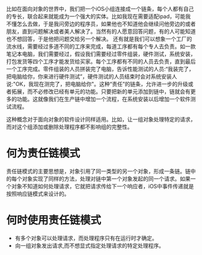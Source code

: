 
比如在面向对象的世界中，我们把一个iOS小组连接成一个链条，每个人都有自己的专长，联合起来就能成为一个强大的实体。比如我现在需要适配ipad，可能我不懂怎么去做，于是我问旁边的程序员，如果他也不知道他会继续问他旁边的或者朋友，直到问题解决或者美人解决了。当然有的人愿意回答问题，有的人可能知道也不想回答，于是他把问题交给另一个解决。
还有就是我们可以想象一个工厂的流水线，需要经过多道不同的工序来完成，每道工序都有每个专人去负责。如一款笔记本电脑，我们需要经过，假设我们需要经过零件组装，硬件测试，系统安装，打包发货等四个工序才能发货给买家。每个工序都有不同的人员去负责，直到最后一个工序完成。零件组装的人员拼装完了电脑，告诉性能测试的人员:“我装完了，把电脑给你，你来进行硬件测试”，硬件测试的人员结束时会对系统安装人说:"OK，我现在测完了，把电脑给你"。这种“责任”的链条，允许进一步的升级或者拓展，而不必修改已经有单元的功能。只要把新的单元添加到链中，链就会有更多的功能。这就像我们在生产链中增加一个流程，在系统安装以后增加一个软件测试流程。

这种概念对于面向对象的软件设计同样适用。比如，让一组对象处理特定的请求，而对这个组添加或删除处理程序都不影响组的完整性。

# 何为责任链模式
  责任链模式的主要思想是，对象引用了同一类型的另一个对象，形成一条链。链中的每个对象实现了同样的方法，处理对链中第一个对象发起的同一个请求。如果一个对象不知道如何处理请求，它就把请求传给下一个响应者，iOS中事件传递就是按照响应链模式来设计的。
# 何时使用责任链模式
* 有多个对象可以处理请求，而处理程序只有在运行时才确定。
* 向一组对象发出请求,而不想显式指定处理请求的特定处理程序。	
